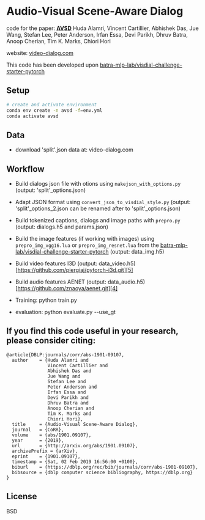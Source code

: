 # Audio-Visual Scene-Aware Dialog

code for the paper:
**[AVSD][1]**
Huda Alamri, Vincent Cartillier, Abhishek Das, Jue Wang, Stefan Lee, Peter Anderson, Irfan Essa, Devi Parikh, Dhruv Batra, Anoop Cherian, Tim K. Marks, Chiori Hori


website:
[video-dialog.com][3]

This code has been developed upon [batra-mlp-lab/visdial-challenge-starter-pytorch][2]

## Setup
```sh
# create and activate environment
conda env create -n avsd -f=env.yml
conda activate avsd
```

## Data
 * download 'split'.json data at: video-dialog.com


## Workflow

 * Build dialogs json file with otions using ```makejson_with_options.py``` (output: 'split'_options.json)
 * Adapt JSON format using ```convert_json_to_visdial_style.py``` (output: 'split'_options_2.json can be renamed after to 'split'_options.json)
 * Build tokenized captions, dialogs and image paths with ```prepro.py``` (output: dialogs.h5 and params.json)
 * Build the image features (if working with images) using ```prepro_img_vgg16.lua``` or ```prepro_img_resnet.lua```  from the [batra-mlp-lab/visdial-challenge-starter-pytorch][2] (output: data_img.h5)
 * Build video features I3D (output: data_video.h5) [https://github.com/piergiaj/pytorch-i3d.git][5]
 * Build audio features AENET (output: data_audio.h5) [https://github.com/znaoya/aenet.git][4]


 * Training: python train.py
 * evaluation: python evaluate.py --use_gt

## If you find this code useful in your research, please consider citing:
```
@article{DBLP:journals/corr/abs-1901-09107,
  author    = {Huda Alamri and
               Vincent Cartillier and
               Abhishek Das and
               Jue Wang and
               Stefan Lee and
               Peter Anderson and
               Irfan Essa and
               Devi Parikh and
               Dhruv Batra and
               Anoop Cherian and
               Tim K. Marks and
               Chiori Hori},
  title     = {Audio-Visual Scene-Aware Dialog},
  journal   = {CoRR},
  volume    = {abs/1901.09107},
  year      = {2019},
  url       = {http://arxiv.org/abs/1901.09107},
  archivePrefix = {arXiv},
  eprint    = {1901.09107},
  timestamp = {Sat, 02 Feb 2019 16:56:00 +0100},
  biburl    = {https://dblp.org/rec/bib/journals/corr/abs-1901-09107},
  bibsource = {dblp computer science bibliography, https://dblp.org}
}
```

## License
BSD

[1]: https://arxiv.org/abs/1806.00525
[2]: https://github.com/batra-mlp-lab/visdial-challenge-starter-pytorch
[3]: https://video-dialog.com
[4]: https://github.com/znaoya/aenet.git
[5]: https://github.com/piergiaj/pytorch-i3d.git
